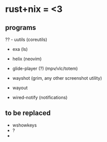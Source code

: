 # rust+nix = <3

## programs
?? - uutils (coreutils)
- exa (ls)
- helix (neovim)
- glide-player (?) (mpv/vlc/totem)
- wayshot (grim, any other screenshot utility)
- wayout

- wired-notify (notifications)

## to be replaced
- wshowkeys
- ?
- 